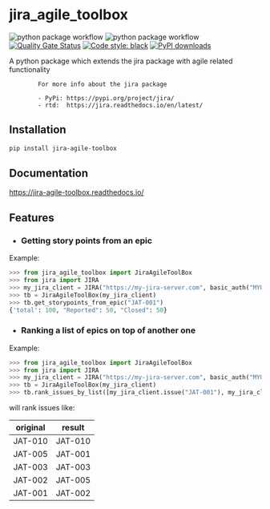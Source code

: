# jira_agile_toolbox

![python package workflow](https://github.com/studioj/jira-agile-toolbox/actions/workflows/python-publish.yml/badge.svg)
![python package workflow](https://github.com/studioj/jira-agile-toolbox/actions/workflows/python-package.yml/badge.svg)
[![Quality Gate Status](https://sonarcloud.io/api/project_badges/measure?project=studioj_jira-agile-toolbox&metric=alert_status)](https://sonarcloud.io/dashboard?id=studioj_jira-agile-toolbox)
<a href="https://github.com/psf/black"><img alt="Code style: black" src="https://img.shields.io/badge/code%20style-black-000000.svg"></a>
[![PyPI downloads](https://img.shields.io/pypi/dm/jira-agile-toolbox.svg)](https://pypistats.org/packages/jira-agile-toolbox)


A python package which extends the jira package with agile related functionality

            For more info about the jira package
            
            - PyPi: https://pypi.org/project/jira/
            - rtd:  https://jira.readthedocs.io/en/latest/

## Installation
```bash
pip install jira-agile-toolbox
```

## Documentation
https://jira-agile-toolbox.readthedocs.io/

## Features

- ### Getting story points from an epic

Example:
```python
>>> from jira_agile_toolbox import JiraAgileToolBox
>>> from jira import JIRA
>>> my_jira_client = JIRA("https://my-jira-server.com", basic_auth("MYUSERNAME","MYPASSWORD")
>>> tb = JiraAgileToolBox(my_jira_client)
>>> tb.get_storypoints_from_epic("JAT-001")
{'total': 100, "Reported": 50, "Closed": 50}
```

- ### Ranking a list of epics on top of another one

Example:
```python
>>> from jira_agile_toolbox import JiraAgileToolBox
>>> from jira import JIRA
>>> my_jira_client = JIRA("https://my-jira-server.com", basic_auth("MYUSERNAME","MYPASSWORD")
>>> tb = JiraAgileToolBox(my_jira_client)
>>> tb.rank_issues_by_list([my_jira_client.issue("JAT-001"), my_jira_client.issue("JAT-003")], my_jira_client.issue("JAT-005"))
```

will rank issues like:

| original | result |
| -------- | ------ |
| JAT-010 | JAT-010
| JAT-005 | JAT-001
| JAT-003 | JAT-003 
| JAT-002 | JAT-005
| JAT-001 | JAT-002
